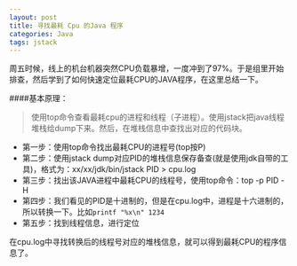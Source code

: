 ```yaml
---
layout: post
title: 寻找最耗 Cpu 的Java 程序
categories: Java
tags: jstack
---
```


周五时候，线上的机台机器突然CPU负载暴增，一度冲到了97%。于是组里开始排查，然后学到了如何快速定位最耗CPU的JAVA程序，在这里总结一下。


####基本原理：

> 使用top命令查看最耗cpu的进程和线程（子进程）。使用jstack把java线程堆栈给dump下来。然后，在堆栈信息中查找出对应的代码块。

* 第一步：使用top命令找出最耗CPU的进程号(top按P)
* 第二步：使用jstack dump对应PID的堆栈信息保存备查(就是使用jdk自带的工具)，格式为：xx/xx/jdk/bin/jstack PID > cpu.log
* 第三步：找出该JAVA进程中最耗CPU的线程号，使用top命令：top -p PID -H
* 第四步：我们看见的PID是十进制的，但是在cpu.log中，进程是十六进制的，所以转换一下。比如`printf "%x\n" 1234`
* 第五步：找到线程信息，进行定位

在cpu.log中寻找转换后的线程号对应的堆栈信息，就可以得到最耗CPU的程序信息了。
